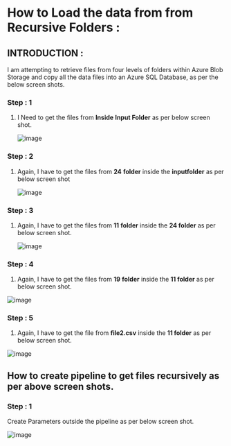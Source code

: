 # How to Load the data from from Recursive Folders :

## INTRODUCTION :

I am attempting to retrieve files from four levels of folders within Azure Blob Storage and copy all the data files into an Azure SQL Database, as per the below screen shots.

### Step : 1

1. I Need to get the files from **Inside** **Input Folder** as per below screen shot.

    ![image](https://github.com/user-attachments/assets/9b2d70a3-e227-426f-9ab6-198ef9eb040a)

### Step : 2

1. Again, I have to get the files from **24** **folder** inside the **inputfolder** as per below screen shot
   
    ![image](https://github.com/user-attachments/assets/bfba57e5-8ea0-45c1-b53e-52c62d097944)

### Step : 3

1.  Again, I have to get the files from **11** **folder** inside the **24 folder** as per below screen shot.

    ![image](https://github.com/user-attachments/assets/034625ff-ee1e-474c-a47d-01f32c41ef70)
    
### Step : 4 

1.  Again, I have to get the files from **19** **folder** inside the **11 folder** as per below screen shot.

   ![image](https://github.com/user-attachments/assets/3c60382b-40ae-46be-a4ac-32ea6c519733)

### Step : 5 

1. Again, I have to get the file from **file2.csv** inside the **11 folder** as per below screen shot.

![image](https://github.com/user-attachments/assets/75f2ce6f-7bd3-4cd1-8245-82eb34f823fd)


## How to create pipeline to get files recursively as per above screen shots.

### Step : 1

Create Parameters outside the pipeline as per below screen shot.

 ![image](https://github.com/user-attachments/assets/ecb251ec-bf82-4771-8d99-ebbb07cf8ccb)




   

    

   

   



   





   

   









